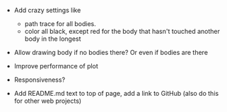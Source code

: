 - Add crazy settings like 
    - path trace for all bodies.
    - color all black, except red for the body that hasn't touched another body in the longest

- Allow drawing body if no bodies there? Or even if bodies are there
- Improve performance of plot
- Responsiveness?
- Add README.md text to top of page, add a link to GitHub (also do this for other web projects)
